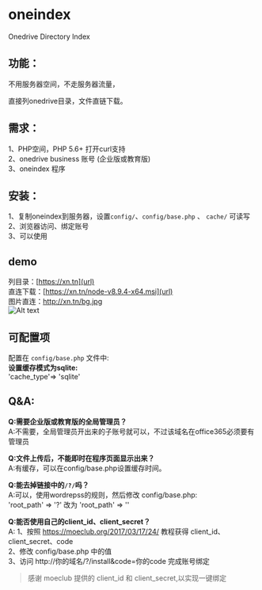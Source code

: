 # oneindex
Onedrive Directory Index

## 功能：
不用服务器空间，不走服务器流量，  

直接列onedrive目录，文件直链下载。  

## 需求：
1、PHP空间，PHP 5.6+ 打开curl支持  
2、onedrive business 账号 (企业版或教育版)  
3、oneindex 程序   

## 安装：
1、复制oneindex到服务器，设置` config/ `、`config/base.php` 、 `cache/` 可读写  
2、浏览器访问、绑定账号  
3、可以使用  

## demo
列目录：[https://xn.tn](url)  
直连下载：[https://xn.tn/node-v8.9.4-x64.msi](url)  
图片直连：http://xn.tn/bg.jpg  
![Alt text](http://xn.tn/bg.jpg)

## 可配置项
配置在 `config/base.php` 文件中:  
**设置缓存模式为sqlite:**  
'cache_type'=> 'sqlite'  


## Q&A:  
**Q:需要企业版或教育版的全局管理员？**  
A:不需要，全局管理员开出来的子账号就可以，不过该域名在office365必须要有管理员  

**Q:文件上传后，不能即时在程序页面显示出来？**  
A:有缓存，可以在config/base.php设置缓存时间。  

**Q:能去掉链接中的`/?/`吗？**  
A:可以，使用wordrepss的规则，然后修改 config/base.php:  
    'root_path' => '?' 改为 'root_path' => ''  

**Q:能否使用自己的client_id、client_secret？**  
A: 1、按照 https://moeclub.org/2017/03/17/24/ 教程获得 client_id、client_secret、code  
    2、修改 config/base.php 中的值  
    3、访问 http://你的域名/?/install&code=你的code 完成账号绑定  



> 感谢 moeclub 提供的 client_id 和 client_secret,以实现一键绑定
